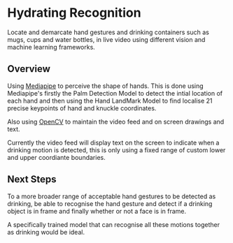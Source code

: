 # Hydrating Recognition

Locate and demarcate hand gestures and drinking containers such as mugs, cups and water bottles, in live video using different vision and machine learning frameworks.

## Overview

Using [Mediapipe](https://google.github.io/mediapipe/) to perceive the shape of hands. This is done using Mediapipe's firstly the Palm Detection Model to detect the intial location of each hand and then using the Hand LandMark Model to find localise 21 precise keypoints of hand and knuckle coordinates.

Also using [OpenCV](https://opencv.org/) to maintain the video feed and on screen drawings and text.

Currently the video feed will display text on the screen to indicate when a drinking motion is detected, this is only using a fixed range of custom lower and upper coordiante boundaries.

## Next Steps

To a more broader range of acceptable hand gestures to be detected as drinking, be able to recognise the hand gesture and detect if a drinking object is in frame and finally whether or not a face is in frame.

A specifically trained model that can recognise all these motions together as drinking would be ideal.
